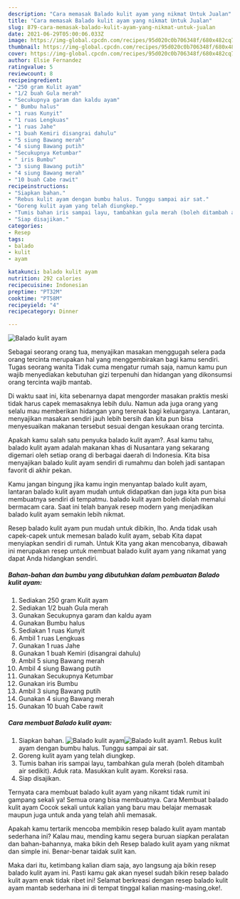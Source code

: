 ```yaml
---
description: "Cara memasak Balado kulit ayam yang nikmat Untuk Jualan"
title: "Cara memasak Balado kulit ayam yang nikmat Untuk Jualan"
slug: 879-cara-memasak-balado-kulit-ayam-yang-nikmat-untuk-jualan
date: 2021-06-29T05:00:06.033Z
image: https://img-global.cpcdn.com/recipes/95d020c0b706348f/680x482cq70/balado-kulit-ayam-foto-resep-utama.jpg
thumbnail: https://img-global.cpcdn.com/recipes/95d020c0b706348f/680x482cq70/balado-kulit-ayam-foto-resep-utama.jpg
cover: https://img-global.cpcdn.com/recipes/95d020c0b706348f/680x482cq70/balado-kulit-ayam-foto-resep-utama.jpg
author: Elsie Fernandez
ratingvalue: 5
reviewcount: 8
recipeingredient:
- "250 gram Kulit ayam"
- "1/2 buah Gula merah"
- "Secukupnya garam dan kaldu ayam"
- " Bumbu halus"
- "1 ruas Kunyit"
- "1 ruas Lengkuas"
- "1 ruas Jahe"
- "1 buah Kemiri disangrai dahulu"
- "5 siung Bawang merah"
- "4 siung Bawang putih"
- "Secukupnya Ketumbar"
- " iris Bumbu"
- "3 siung Bawang putih"
- "4 siung Bawang merah"
- "10 buah Cabe rawit"
recipeinstructions:
- "Siapkan bahan."
- "Rebus kulit ayam dengan bumbu halus. Tunggu sampai air sat."
- "Goreng kulit ayam yang telah diungkep."
- "Tumis bahan iris sampai layu, tambahkan gula merah (boleh ditambah air sedikit). Aduk rata. Masukkan kulit ayam. Koreksi rasa."
- "Siap disajikan."
categories:
- Resep
tags:
- balado
- kulit
- ayam

katakunci: balado kulit ayam 
nutrition: 292 calories
recipecuisine: Indonesian
preptime: "PT32M"
cooktime: "PT58M"
recipeyield: "4"
recipecategory: Dinner

---
```



![Balado kulit ayam](https://img-global.cpcdn.com/recipes/95d020c0b706348f/680x482cq70/balado-kulit-ayam-foto-resep-utama.jpg)

Sebagai seorang orang tua, menyajikan masakan menggugah selera pada orang tercinta merupakan hal yang menggembirakan bagi kamu sendiri. Tugas seorang  wanita Tidak cuma mengatur rumah saja, namun kamu pun wajib menyediakan kebutuhan gizi terpenuhi dan hidangan yang dikonsumsi orang tercinta wajib mantab.

Di waktu  saat ini, kita sebenarnya dapat mengorder masakan praktis meski tidak harus capek memasaknya lebih dulu. Namun ada juga orang yang selalu mau memberikan hidangan yang terenak bagi keluarganya. Lantaran, menyajikan masakan sendiri jauh lebih bersih dan kita pun bisa menyesuaikan makanan tersebut sesuai dengan kesukaan orang tercinta. 



Apakah kamu salah satu penyuka balado kulit ayam?. Asal kamu tahu, balado kulit ayam adalah makanan khas di Nusantara yang sekarang digemari oleh setiap orang di berbagai daerah di Indonesia. Kita bisa menyajikan balado kulit ayam sendiri di rumahmu dan boleh jadi santapan favorit di akhir pekan.

Kamu jangan bingung jika kamu ingin menyantap balado kulit ayam, lantaran balado kulit ayam mudah untuk didapatkan dan juga kita pun bisa membuatnya sendiri di tempatmu. balado kulit ayam boleh diolah memalui bermacam cara. Saat ini telah banyak resep modern yang menjadikan balado kulit ayam semakin lebih nikmat.

Resep balado kulit ayam pun mudah untuk dibikin, lho. Anda tidak usah capek-capek untuk memesan balado kulit ayam, sebab Kita dapat menyiapkan sendiri di rumah. Untuk Kita yang akan mencobanya, dibawah ini merupakan resep untuk membuat balado kulit ayam yang nikamat yang dapat Anda hidangkan sendiri.

<!--inarticleads1-->

##### Bahan-bahan dan bumbu yang dibutuhkan dalam pembuatan Balado kulit ayam:

1. Sediakan 250 gram Kulit ayam
1. Sediakan 1/2 buah Gula merah
1. Gunakan Secukupnya garam dan kaldu ayam
1. Gunakan  Bumbu halus
1. Sediakan 1 ruas Kunyit
1. Ambil 1 ruas Lengkuas
1. Gunakan 1 ruas Jahe
1. Gunakan 1 buah Kemiri (disangrai dahulu)
1. Ambil 5 siung Bawang merah
1. Ambil 4 siung Bawang putih
1. Gunakan Secukupnya Ketumbar
1. Gunakan  iris Bumbu
1. Ambil 3 siung Bawang putih
1. Gunakan 4 siung Bawang merah
1. Gunakan 10 buah Cabe rawit




<!--inarticleads2-->

##### Cara membuat Balado kulit ayam:

1. Siapkan bahan.
<img src="https://img-global.cpcdn.com/steps/5dd4c8a186adb9d1/160x128cq70/balado-kulit-ayam-langkah-memasak-1-foto.jpg" alt="Balado kulit ayam"><img src="https://img-global.cpcdn.com/steps/9d8d4491d9917839/160x128cq70/balado-kulit-ayam-langkah-memasak-1-foto.jpg" alt="Balado kulit ayam">1. Rebus kulit ayam dengan bumbu halus. Tunggu sampai air sat.
1. Goreng kulit ayam yang telah diungkep.
1. Tumis bahan iris sampai layu, tambahkan gula merah (boleh ditambah air sedikit). Aduk rata. Masukkan kulit ayam. Koreksi rasa.
1. Siap disajikan.




Ternyata cara membuat balado kulit ayam yang nikamt tidak rumit ini gampang sekali ya! Semua orang bisa membuatnya. Cara Membuat balado kulit ayam Cocok sekali untuk kalian yang baru mau belajar memasak maupun juga untuk anda yang telah ahli memasak.

Apakah kamu tertarik mencoba membikin resep balado kulit ayam mantab sederhana ini? Kalau mau, mending kamu segera buruan siapkan peralatan dan bahan-bahannya, maka bikin deh Resep balado kulit ayam yang nikmat dan simple ini. Benar-benar taidak sulit kan. 

Maka dari itu, ketimbang kalian diam saja, ayo langsung aja bikin resep balado kulit ayam ini. Pasti kamu gak akan nyesel sudah bikin resep balado kulit ayam enak tidak ribet ini! Selamat berkreasi dengan resep balado kulit ayam mantab sederhana ini di tempat tinggal kalian masing-masing,oke!.

